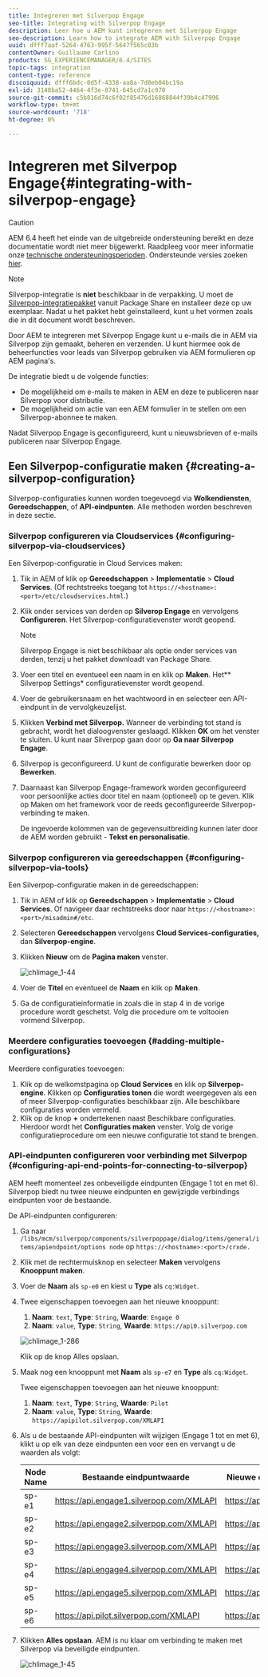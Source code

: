 ```yaml
---
title: Integreren met Silverpop Engage
seo-title: Integrating with Silverpop Engage
description: Leer hoe u AEM kunt integreren met Silverpop Engage
seo-description: Learn how to integrate AEM with Silverpop Engage
uuid: dfff7aaf-5264-4763-995f-5647f565c03b
contentOwner: Guillaume Carlino
products: SG_EXPERIENCEMANAGER/6.4/SITES
topic-tags: integration
content-type: reference
discoiquuid: dfff6bdc-0d5f-4338-aa8a-7d0eb04bc19a
exl-id: 3148ba52-4464-4f3e-8741-645cd7a1c970
source-git-commit: c5b816d74c6f02f85476d16868844f39b4c47996
workflow-type: tm+mt
source-wordcount: '718'
ht-degree: 0%

---
```


# Integreren met Silverpop Engage{#integrating-with-silverpop-engage}

>[!CAUTION]
>
>AEM 6.4 heeft het einde van de uitgebreide ondersteuning bereikt en deze documentatie wordt niet meer bijgewerkt. Raadpleeg voor meer informatie onze [technische ondersteuningsperioden](https://helpx.adobe.com/support/programs/eol-matrix.html). Ondersteunde versies zoeken [hier](https://experienceleague.adobe.com/docs/).

>[!NOTE]
>
>Silverpop-integratie is **niet** beschikbaar in de verpakking. U moet de [Silverpop-integratiepakket](https://www.adobeaemcloud.com/content/marketplace/marketplaceProxy.html?packagePath=/content/companies/public/adobe/packages/aem620/product/cq-mcm-integrations-silverpop-content) vanuit Package Share en installeer deze op uw exemplaar. Nadat u het pakket hebt geïnstalleerd, kunt u het vormen zoals die in dit document wordt beschreven.

Door AEM te integreren met Silverpop Engage kunt u e-mails die in AEM via Silverpop zijn gemaakt, beheren en verzenden. U kunt hiermee ook de beheerfuncties voor leads van Silverpop gebruiken via AEM formulieren op AEM pagina&#39;s.

De integratie biedt u de volgende functies:

* De mogelijkheid om e-mails te maken in AEM en deze te publiceren naar Silverpop voor distributie.
* De mogelijkheid om actie van een AEM formulier in te stellen om een Silverpop-abonnee te maken.

Nadat Silverpop Engage is geconfigureerd, kunt u nieuwsbrieven of e-mails publiceren naar Silverpop Engage.

## Een Silverpop-configuratie maken {#creating-a-silverpop-configuration}

Silverpop-configuraties kunnen worden toegevoegd via **Wolkendiensten**, **Gereedschappen**, of **API-eindpunten**. Alle methoden worden beschreven in deze sectie.

### Silverpop configureren via Cloudservices {#configuring-silverpop-via-cloudservices}

Een Silverpop-configuratie in Cloud Services maken:

1. Tik in AEM of klik op **Gereedschappen** > **Implementatie** > **Cloud Services**. (Of rechtstreeks toegang tot `https://<hostname>:<port>/etc/cloudservices.html`.)
1. Klik onder services van derden op **Silverop Engage** en vervolgens **Configureren**. Het Silverpop-configuratievenster wordt geopend.

   >[!NOTE]
   >
   >Silverpop Engage is niet beschikbaar als optie onder services van derden, tenzij u het pakket downloadt van Package Share.

1. Voer een titel en eventueel een naam in en klik op **Maken**. Het** Silverpop Settings* configuratievenster wordt geopend.
1. Voer de gebruikersnaam en het wachtwoord in en selecteer een API-eindpunt in de vervolgkeuzelijst.
1. Klikken **Verbind met Silverpop.** Wanneer de verbinding tot stand is gebracht, wordt het dialoogvenster geslaagd. Klikken **OK** om het venster te sluiten. U kunt naar Silverpop gaan door op **Ga naar Silverpop Engage**.
1. Silverpop is geconfigureerd. U kunt de configuratie bewerken door op **Bewerken**.
1. Daarnaast kan Silverpop Engage-framework worden geconfigureerd voor persoonlijke acties door titel en naam (optioneel) op te geven. Klik op Maken om het framework voor de reeds geconfigureerde Silverpop-verbinding te maken.

   De ingevoerde kolommen van de gegevensuitbreiding kunnen later door de AEM worden gebruikt - **Tekst en personalisatie**.

### Silverpop configureren via gereedschappen {#configuring-silverpop-via-tools}

Een Silverpop-configuratie maken in de gereedschappen:

1. Tik in AEM of klik op **Gereedschappen** > **Implementatie** > **Cloud Services**. Of navigeer daar rechtstreeks door naar `https://<hostname>:<port>/misadmin#/etc`.
1. Selecteren **Gereedschappen** vervolgens **Cloud Services-configuraties,** dan **Silverpop-engine**.
1. Klikken **Nieuw** om de **Pagina maken** venster.

   ![chlimage_1-44](assets/chlimage_1-44.jpeg)

1. Voer de **Titel** en eventueel de **Naam** en klik op **Maken**.
1. Ga de configuratieinformatie in zoals die in stap 4 in de vorige procedure wordt geschetst. Volg die procedure om te voltooien vormend Silverpop.

### Meerdere configuraties toevoegen {#adding-multiple-configurations}

Meerdere configuraties toevoegen:

1. Klik op de welkomstpagina op **Cloud Services** en klik op **Silverpop-engine**. Klikken op **Configuraties tonen** die wordt weergegeven als een of meer Silverpop-configuraties beschikbaar zijn. Alle beschikbare configuraties worden vermeld.
1. Klik op de knop **+** ondertekenen naast Beschikbare configuraties. Hierdoor wordt het **Configuraties maken** venster. Volg de vorige configuratieprocedure om een nieuwe configuratie tot stand te brengen.

### API-eindpunten configureren voor verbinding met Silverpop {#configuring-api-end-points-for-connecting-to-silverpop}

AEM heeft momenteel zes onbeveiligde eindpunten (Engage 1 tot en met 6). Silverpop biedt nu twee nieuwe eindpunten en gewijzigde verbindings eindpunten voor de bestaande.

De API-eindpunten configureren:

1. Ga naar `/libs/mcm/silverpop/components/silverpoppage/dialog/items/general/items/apiendpoint/options node` op `https://<hostname>:<port>/crxde.`
1. Klik met de rechtermuisknop en selecteer **Maken** vervolgens **Knooppunt maken**.
1. Voer de **Naam** als `sp-e0` en kiest u **Type** als `cq:Widget`.
1. Twee eigenschappen toevoegen aan het nieuwe knooppunt:

   1. **Naam**: `text`, **Type**: `String`, **Waarde**: `Engage 0`
   1. **Naam**: `value`, **Type**: `String`, **Waarde**: `https://api0.silverpop.com`

   ![chlimage_1-286](assets/chlimage_1-286.png)

   Klik op de knop Alles opslaan.

1. Maak nog een knooppunt met **Naam** als `sp-e7` en **Type** als `cq:Widget`.

   Twee eigenschappen toevoegen aan het nieuwe knooppunt:

   1. **Naam**: `text`, **Type**: `String`, **Waarde**: `Pilot`
   1. **Naam**: `value`, **Type**: `String`, **Waarde**: `https://apipilot.silverpop.com/XMLAPI`

1. Als u de bestaande API-eindpunten wilt wijzigen (Engage 1 tot en met 6), klikt u op elk van deze eindpunten een voor een en vervangt u de waarden als volgt:

   | **Node Name** | **Bestaande eindpuntwaarde** | **Nieuwe eindpuntwaarde** |
   |---|---|---|
   | sp-e1 | https://api.engage1.silverpop.com/XMLAPI | https://api1.silverpop.com |
   | sp-e2 | https://api.engage2.silverpop.com/XMLAPI | https://api2.silverpop.com |
   | sp-e3 | https://api.engage3.silverpop.com/XMLAPI | https://api3.silverpop.com |
   | sp-e4 | https://api.engage4.silverpop.com/XMLAPI | https://api4.silverpop.com |
   | sp-e5 | https://api.engage5.silverpop.com/XMLAPI | https://api5.silverpop.com |
   | sp-e6 | https://api.pilot.silverpop.com/XMLAPI | https://api6.silverpop.com |

1. Klikken **Alles opslaan**. AEM is nu klaar om verbinding te maken met Silverpop via beveiligde eindpunten.

   ![chlimage_1-45](assets/chlimage_1-45.jpeg)
